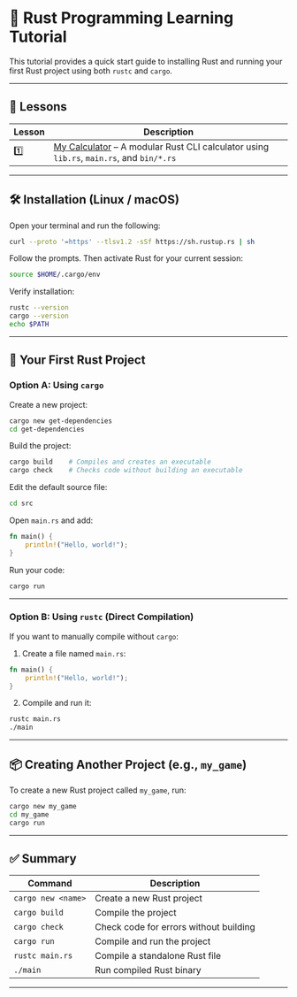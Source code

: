 # 🦀 Rust Programming Learning Tutorial

This tutorial provides a quick start guide to installing Rust and running your first Rust project using both `rustc` and `cargo`.

---

## 📘 Lessons

| Lesson | Description                         |
|--------|-------------------------------------|
| 1️⃣     | [My Calculator](./my_calculator/README.md) – A modular Rust CLI calculator using `lib.rs`, `main.rs`, and `bin/*.rs` |

---


## 🛠️ Installation (Linux / macOS)

Open your terminal and run the following:

```bash
curl --proto '=https' --tlsv1.2 -sSf https://sh.rustup.rs | sh
```

Follow the prompts. Then activate Rust for your current session:

```bash
source $HOME/.cargo/env
```

Verify installation:

```bash
rustc --version
cargo --version
echo $PATH
```

---

## 🚀 Your First Rust Project

### Option A: Using `cargo`

Create a new project:

```bash
cargo new get-dependencies
cd get-dependencies
```

Build the project:

```bash
cargo build    # Compiles and creates an executable
cargo check    # Checks code without building an executable
```

Edit the default source file:

```bash
cd src
```

Open `main.rs` and add:

```rust
fn main() {
    println!("Hello, world!");
}
```

Run your code:

```bash
cargo run
```

---

### Option B: Using `rustc` (Direct Compilation)

If you want to manually compile without `cargo`:

1. Create a file named `main.rs`:

```rust
fn main() {
    println!("Hello, world!");
}
```

2. Compile and run it:

```bash
rustc main.rs
./main
```

---

## 📦 Creating Another Project (e.g., `my_game`)

To create a new Rust project called `my_game`, run:

```bash
cargo new my_game
cd my_game
cargo run
```

---

## ✅ Summary

| Command             | Description                                |
|---------------------|--------------------------------------------|
| `cargo new <name>`  | Create a new Rust project                  |
| `cargo build`       | Compile the project                        |
| `cargo check`       | Check code for errors without building     |
| `cargo run`         | Compile and run the project                |
| `rustc main.rs`     | Compile a standalone Rust file             |
| `./main`            | Run compiled Rust binary                   |

---
